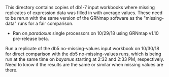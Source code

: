 This directory contains copies of db1-7 input workbooks where missing replicates of expression data was filled in with average values.  These need to be rerun with the same version of the GRNmap software as the "missing-data" runs for a fair comparison.
* Ran on _paradoxus_ single processors on 10/29/18 using GRNmap v1.10 pre-release beta.

Run a replicate of the db5 no-missing-values input workbook on 10/30/18 for direct comparison with the db5 no-missing-values runs, which is being run at the same time on _bayanus_ starting at 2:32 and 2:33 PM, respectively.  Need to know if the results are the same or similar when missing values are there.
